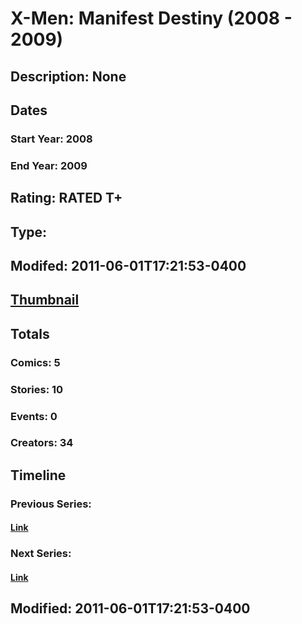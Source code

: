 # X-Men: Manifest Destiny (2008 - 2009)
## Description: None
## Dates
### Start Year: 2008
### End Year: 2009
## Rating: RATED T+
## Type: 
## Modifed: 2011-06-01T17:21:53-0400
## [Thumbnail](http://i.annihil.us/u/prod/marvel/i/mg/9/80/4bb7169d9ae05.jpg)
## Totals
### Comics: 5
### Stories: 10
### Events: 0
### Creators: 34
## Timeline
### Previous Series: 
#### [Link]()
### Next Series: 
#### [Link]()
## Modified: 2011-06-01T17:21:53-0400